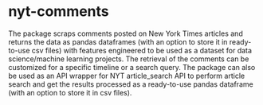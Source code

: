 # nyt-comments
The package scraps comments posted on New York Times articles and returns the data as pandas dataframes (with an option to store it in ready-to-use csv files) with features engineered to be used as a dataset for data science/machine learning projects. The retrieval of the comments can be customized for a specific timeline or a search query. The package can also be used as an API wrapper for NYT article_search API to perform article search and get the results processed as a ready-to-use pandas dataframe (with an option to store it in csv files). 

